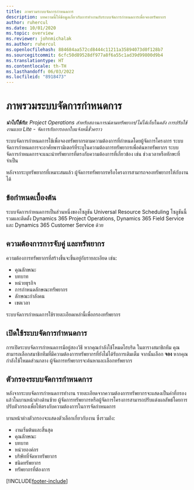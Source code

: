 ```yaml
---
title: ภาพรวมระบบจัดการกำหนดการ
description: บทความนี้ให้ข้อมูลเกี่ยวกับการทำงานกับระบบจัดการกำหนดการเพื่อจองทรัพยากร
author: ruhercul
ms.date: 10/01/2020
ms.topic: overview
ms.reviewer: johnmichalak
ms.author: ruhercul
ms.openlocfilehash: 884684aa572cd8444c11211a35894073d0f128b7
ms.sourcegitcommit: 6cfc50d89528df977a8f6a55c1ad39d99800d9b4
ms.translationtype: HT
ms.contentlocale: th-TH
ms.lasthandoff: 06/03/2022
ms.locfileid: "8918473"
---
```

# <a name="schedule-assistant-overview"></a>ภาพรวมระบบจัดการกำหนดการ

_**นำไปใช้กับ:** Project Operations สำหรับสถานการณ์ตามทรัพยากร/ไม่ได้เก็บในคลัง การปรับใช้งานแบบ Lite - จัดการกับการออกใบแจ้งหนี้ชั่วคราว_

ระบบจัดการกำหนดการใช้เพื่อจองทรัพยากรตามความต้องการที่กำหนดโดยผู้จัดการโครงการ ระบบจัดการกำหนดการจะอาศัยพารามิเตอร์ที่ระบุในความต้องการทรัพยากรเพื่อค้นหาทรัพยากร ระบบจัดการกำหนดการจะแนะนำทรัพยากรที่ตรงกับความต้องการที่เกี่ยวข้อง เช่น ช่วงเวลาหรือทักษะที่จำเป็น

หลังจากระบุทรัพยากรที่เหมาะสมแล้ว ผู้จัดการทรัพยากรหรือโครงการสามารถจองทรัพยากรให้กับงานได้

## <a name="prerequisites"></a>ข้อกำหนดเบื้องต้น

ระบบจัดการกำหนดการเป็นส่วนหนึ่งของโซลูชัน Universal Resource Scheduling โซลูชันนี้รวมและติดตั้ง Dynamics 365 Project Operations, Dynamics 365 Field Service และ Dynamics 365 Customer Service ด้วย

## <a name="matching-requirements-and-resources"></a>ความต้องการการจับคู่ และทรัพยากร

ความต้องการทรัพยากรที่สร้างขึ้นจะขึ้นอยู่กับรายละเอียด เช่น:

-   คุณลักษณะ
-   บทบาท
-   หน่วยธุรกิจ
-   การกำหนดลักษณะทรัพยากร
-   ลักษณะกำลังคน
-   เขตเวลา

ระบบจัดการกำหนดการใช้รายละเอียดเหล่านี้เพื่อกรองทรัพยากร

## <a name="launch-the-schedule-assistant"></a>เปิดใช้ระบบจัดการกำหนดการ

การเปิดระบบจัดการกำหนดการมีอยู่สองวิธี หากคุณกำลังใช้โหมดไฮบริด ในตารางสมาชิกทีม คุณสามารถเลือกสมาชิกทีมที่มีความต้องการทรัพยากรที่ยังไม่ได้รับการเติมเต็ม จากนั้นเลือก **จอง** หากคุณกำลังใช้โหมดส่วนกลาง ผู้จัดการทรัพยากรจะค้นหาและเลือกทรัพยากร

## <a name="schedule-assistant-filters"></a>ตัวกรองระบบจัดการกำหนดการ

หลังจากระบบจัดการกำหนดการทำงาน รายละเอียดจากความต้องการทรัพยากรจะแสดงเป็นค่าที่กรองแล้วในบานหน้าต่างด้านซ้าย ผู้จัดการทรัพยากรหรือผู้จัดการโครงการสามารถปรับแต่งผลลัพธ์โดยการปรับตัวกรองเพื่อให้ตรงกับความต้องการในการจัดกำหนดการ

บานหน้าต่างตัวกรองจะแสดงตัวเลือกเกี่ยวกับงาน ซึ่งรวมถึง:

-   งานเริ่มต้นและสิ้นสุด
-   คุณลักษณะ
-   บทบาท
-   หน่วยองค์กร
-   บริษัทที่จัดหาทรัพยากร
-   ชนิดทรัพยากร
-   ทรัพยากรที่ต้องการ


[!INCLUDE[footer-include](../includes/footer-banner.md)]